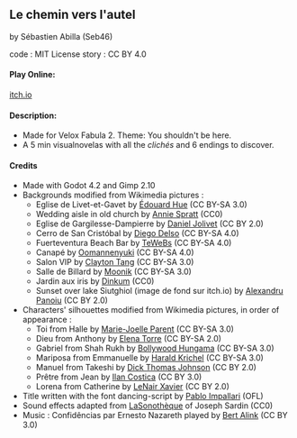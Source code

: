 ## Le chemin vers l'autel

by Sébastien Abilla (Seb46)

code : MIT License
story : CC BY 4.0

#### Play Online:

[itch.io](https://seb46.itch.io/a-peaceful-wedding)

#### Description:

* Made for Velox Fabula 2. Theme: You shouldn't be here.
* A 5 min visualnovelas with all the <i>clichés</i> and 6 endings to discover.

#### Credits

* Made with Godot 4.2 and Gimp 2.10
* Backgrounds modified from Wikimedia pictures :
	* Eglise de Livet-et-Gavet by [Édouard Hue](https://fr.m.wikipedia.org/wiki/Fichier:Fa%C3%A7ade_de_l%27%C3%A9glise_Saint-Antoine,_Livet-et-Gavet,_France.jpg) (CC BY-SA 3.0)
	* Wedding aisle in old church by [Annie Spratt](https://commons.wikimedia.org/wiki/File:Wedding_aisle_in_old_church_%28Unsplash%29.jpg) (CC0)
	* Eglise de Gargilesse-Dampierre by [Daniel Jolivet](https://commons.wikimedia.org/wiki/File:Gargilesse-Dampierre_%28Indre%29_%2823495781610%29.jpg) (CC BY 2.0)
	* Cerro de San Cristóbal by [Diego Delso](https://fr.m.wikipedia.org/wiki/Fichier:Cerro_de_San_Crist%C3%B3bal,_Lima,_Per%C3%BA,_2015-07-28,_DD_117.JPG) (CC BY-SA 4.0)
	* Fuerteventura Beach Bar by [TeWeBs](https://commons.wikimedia.org/wiki/File:Fuerteventura_Beach_Bar.JPG) (CC BY-SA 4.0)
	* Canapé by [Oomannenyuki](https://commons.wikimedia.org/wiki/File:Bz_convertible_canap%C3%A9-lit.jpg) (CC BY-SA 4.0)
	* Salon VIP by [Clayton Tang](https://commons.wikimedia.org/wiki/File:Louis_Vuitton_VIP_room_in_Vienna.JPG) (CC BY-SA 3.0)
	* Salle de Billard by [Moonik](https://commons.wikimedia.org/wiki/File:Ch%C3%A2teau_de_Malmaison_-_Salle_de_billard_001.jpg) (CC BY-SA 3.0)
	* Jardin aux iris by [Dinkum](https://commons.wikimedia.org/wiki/File:Le_jardin_aux_iris_du_jardin_des_plantes.jpg) (CC0)
	* Sunset over lake Siutghiol (image de fond sur itch.io) by [Alexandru Panoiu](https://commons.wikimedia.org/wiki/File:Sunset_Sky_Wallpaper_%285080737981%29.jpg) (CC BY 2.0)
* Characters' silhouettes modified from Wikimedia pictures, in order of appearance :
	* Toi from Halle by [Marie-Joelle Parent](https://commons.wikimedia.org/wiki/File:Halle_Berry_11_AA.jpg) (CC BY-SA 3.0)
	* Dieu from Anthony by [Elena Torre](https://commons.wikimedia.org/wiki/File:Anthony_Hopkins-Tuscan_Sun_Festival.jpg) (CC BY-SA 2.0)
	* Gabriel from Shah Rukh by [Bollywood Hungama](https://commons.wikimedia.org/wiki/File:ShahRukh_K_with_son.jpg) (CC BY-SA 3.0)
	* Mariposa from Emmanuelle by [Harald Krichel](https://commons.wikimedia.org/wiki/File:Emmanuelle_B%C3%A9art-5709.jpg) (CC BY-SA 3.0)
	* Manuel from Takeshi by [Dick Thomas Johnson](https://commons.wikimedia.org/wiki/File:Ghost_In_The_Shell_World_Premiere_Red_Carpet-_Kitano_Takeshi,_Scarlett_Johansson_%26_Juliette_Binoche_%2837405452591%29.jpg) (CC BY 2.0)
	* Prêtre from Jean by [Ilan Costica](https://commons.wikimedia.org/wiki/File:Jean_Reno_2010.JPG) (CC BY 3.0)
	* Lorena from Catherine by [LeNair Xavier](https://commons.wikimedia.org/wiki/File:Catherine_Zeta-Jones_in_2010.jpg) (CC BY 2.0)
* Title written with the font dancing-script by [Pablo Impallari](https://packages.ubuntu.com/focal/fonts-dancingscript) (OFL)
* Sound effects adapted from [LaSonothèque](https://lasonotheque.org/apropos.html) of Joseph Sardin (CC0)
* Music : Confidências par Ernesto Nazareth played by [Bert Alink](https://musopen.org/music/43567-confidencias/) (CC BY 3.0) 
